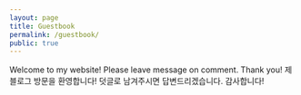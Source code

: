 ```yaml
---
layout: page
title: Guestbook
permalink: /guestbook/
public: true
---
```


Welcome to my website! Please leave message on comment. Thank you!
제 블로그 방문을 환영합니다! 덧글로 남겨주시면 답변드리겠습니다. 감사합니다!
